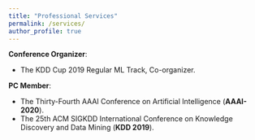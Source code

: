 ```yaml
---
title: "Professional Services"
permalink: /services/
author_profile: true
---
```


**Conference Organizer**:
* The KDD Cup 2019 Regular ML Track, Co-organizer.


**PC Member**:
* The Thirty-Fourth AAAI Conference on Artificial Intelligence (**AAAI-2020**).
* The 25th ACM SIGKDD International Conference on Knowledge Discovery and Data Mining (**KDD 2019**).